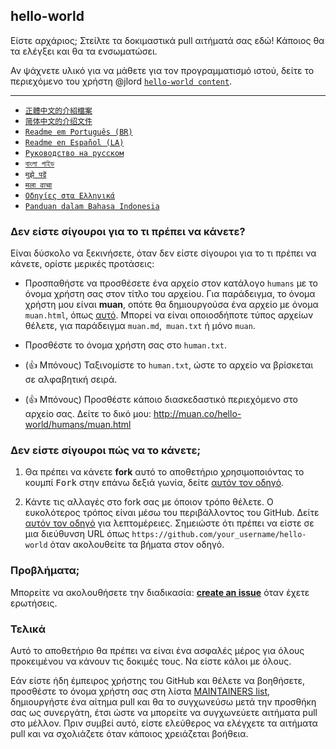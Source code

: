 ## hello-world

Είστε αρχάριος; Στείλτε τα δοκιμαστικά pull αιτήματά σας εδώ! Κάποιος θα τα ελέγξει και θα τα ενσωματώσει.

Αν ψάχνετε υλικό για να μάθετε για τον προγραμματισμό ιστού, δείτε το περιεχόμενο του χρήστη @jlord [`hello-world content`](https://github.com/jlord/hello-world/blob/master/code-life.md).

---

- [`正體中文的介紹檔案`](README-zhtw.md)
- [`简体中文的介绍文件`](README-zhcn.md)
- [`Readme em Português (BR)`](README-ptBR.md)
- [`Readme en Español (LA)`](README-spLA.md)
- [`Руководство на русском`](README-ru.md)
- [`বাংলা গাইড`](README-bn.md)
- [`मुझे पढें`](README-hindi.md)
- [`मला वाचा`](README-mar.md)
- [`Οδηγίες στα Ελληνικά`](README-el.md)
- [`Panduan dalam Bahasa Indonesia`](README-id.md)

### Δεν είστε σίγουροι για το τι πρέπει να κάνετε?

Είναι δύσκολο να ξεκινήσετε, όταν δεν είστε σίγουροι για το τι πρέπει να κάνετε, ορίστε μερικές προτάσεις:

- Προσπαθήστε να προσθέσετε ένα αρχείο στον κατάλογο `humans` με το όνομα χρήστη σας στον τίτλο του αρχείου. Για παράδειγμα, το όνομα χρήστη μου είναι **muan**, οπότε θα δημιουργούσα ένα αρχείο με όνομα `muan.html`, όπως [αυτό](https://github.com/muan/hello-world/commit/a25ce6ab6d71fa3e7311e90538eee3f797b29aec). Μπορεί να είναι οποιοσδήποτε τύπος αρχείων θέλετε, για παράδειγμα `muan.md`,` muan.txt` ή μόνο `muan`. 

- Προσθέστε το όνομα χρήστη σας στο `human.txt`.

- (:+1: Μπόνους) Ταξινομίστε το `human.txt`, ώστε το αρχείο να βρίσκεται σε αλφαβητική σειρά.

- (:+1: Μπόνους) Προσθέστε κάποιο διασκεδαστικό περιεχόμενο στο αρχείο σας. Δείτε το δικό μου: http://muan.co/hello-world/humans/muan.html

### Δεν είστε σίγουροι πώς να το κάνετε;

1. Θα πρέπει να κάνετε **fork** αυτό το αποθετήριο χρησιμοποιόντας το κουμπί <kbd>Fork</kbd> στην επάνω δεξιά γωνία, δείτε [αυτόν τον οδηγό](https://help.github.com/articles/fork-a-repo/#fork-an-example-repository).

2. Κάντε τις αλλαγές στο fork σας με όποιον τρόπο θέλετε. Ο ευκολότερος τρόπος είναι μέσω του περιβάλλοντος του GitHub. Δείτε [αυτόν τον οδηγό](https://guides.github.com/activities/hello-world/#branch) για λεπτομέρειες. Σημειώστε ότι πρέπει να είστε σε μια διεύθυνση URL όπως `https://github.com/your_username/hello-world` όταν ακολουθείτε τα βήματα στον οδηγό.

### Προβλήματα;

Μπορείτε να ακολουθήσετε την διαδικασία: [**create an issue**](https://github.com/muan/hello-world/issues/new) όταν έχετε ερωτήσεις.

### Τελικά

Αυτό το αποθετήριο θα πρέπει να είναι ένα ασφαλές μέρος για όλους προκειμένου να κάνουν τις δοκιμές τους. Να είστε κάλοι με όλους.

Εάν είστε ήδη έμπειρος χρήστης του GitHub και θέλετε να βοηθήσετε, προσθέστε το όνομα χρήστη σας στη λίστα [MAINTAINERS list](MAINTAINERS.md), δημιουργήστε ένα αίτημα pull και θα το συγχωνεύσω μετά την προσθήκη σας ως συνεργάτη, έτσι ώστε να μπορείτε να συγχωνεύετε αιτήματα pull στο μέλλον. Πριν συμβεί αυτό, είστε ελεύθερος να ελέγχετε τα αιτήματα pull και να σχολιάζετε όταν κάποιος χρειάζεται βοήθεια.

